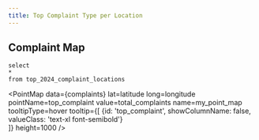 ```yaml
---
title: Top Complaint Type per Location
---
```


## Complaint Map

```complaints
select 
* 
from top_2024_complaint_locations
```


<PointMap 
    data={complaints} 
    lat=latitude 
    long=longitude 
    pointName=top_complaint
    value=total_complaints
    name=my_point_map
    tooltipType=hover
    tooltip={[
        {id: 'top_complaint', showColumnName: false, valueClass: 'text-xl font-semibold'}    
    ]}
    height=1000
/>

